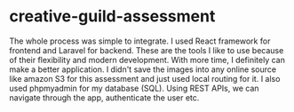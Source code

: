 # creative-guild-assessment

The whole process was simple to integrate.
I used React framework for frontend and Laravel for backend. These are the tools I like to use because of their flexibility and modern development. With more time, I definitely can make a better application. I didn't save the images into any online source like amazon S3 for this assessment and just used local routing for it. I also used phpmyadmin for my database (SQL). Using REST APIs, we can navigate through the app, authenticate the user etc.